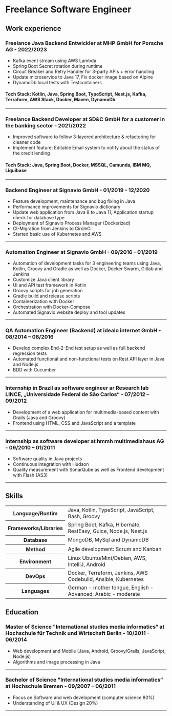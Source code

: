 # Freelance Software Engineer

## Work experience

### Freelance Java Backend Entwickler at MHP GmbH for Porsche AG - 2022/2023
- Kafka event stream using AWS Lambda
- Spring Boot Secret rotation during runtime
- Circuit Breaker and Retry Handler for 3-party APIs + error handling
- Update microservice to Java 17, Fix docker image based on Alpine
- DynamoDb local tests with Testcontainers

#### Tech Stack: Kotlin, Java, Spring Boot, TypeScript, Nest.js, Kafka, Terraform, AWS Stack, Docker, Maven, DynamoDb

***

### Freelance Backend Developer at SD&C GmbH for a customer in the banking sector - 2021/2022
- Improved software to follow 3-layered architecture & refactoring for cleaner code
- Implement feature: Editable Email system to notify about the status of the credit lending

#### Tech Stack: Java, Spring Boot, Docker, MSSQL, Camunda, IBM MQ, Liquibase

***

### Backend Engineer at Signavio GmbH - 01/2019 - 12/2020
- Feature development, maintenance and bug fixing in Java
- Performance improvements for Signavio dictionary
- Update web application from Java 8 to Java 11, Application startup check for database type
- Deployment of Signavio Process Manager (Dockerized)
- CI-Migration from Jenkins to CircleCi 
- Started basic use of Kubernetes and AWS

***

### Automation Engineer at Signavio GmbH - 09/2016 - 01/2019
- Automation of development tasks for 3 engineering teams using Java, Kotlin, Groovy and Gradle as well as Docker, Docker
  Swarm, Gitlab and Jenkins
- Customize Java client library
- UI and API test framework in Kotlin
- Groovy scripts for job generation
- Gradle build and release scripts
- Containerization with Docker
- Orchestration with Docker-Compose
- Automated Signavio website deploy and tool updates

***

### QA Automation Engineer (Backend) at idealo internet GmbH - 08/2014 – 08/2016
- Develop complex End-2-End test setup as well as full backend regression tests
- Automated functional and non-functional tests on Rest API layer in Java and Node.js 
- BDD with Cucumber

***

### Internship in Brazil as software engineer ar Research lab LINCE, „Universidade Federal de São Carlos“ - 07/2012 – 09/2012
- Development of a web application for multimedia-based content with Grails (Java and Groovy)
- Frontend using HTML, CSS and JavaScript and a template

***

### Internship as software developer at hmmh multimediahaus AG - 09/2010 – 01/2011
 - Software quality in Java projects
 - Continuous integration with Hudson
 - Quality measurement with SonarQube as well as Frontend development with Flash (AS3)

***

## Skills

<table>
  <tr>
    <th>Language/Runtim</th>
    <td>Java, Kotlin, TypeScript, JavaScript, Bash, Groovy</td>
  </tr>
  <tr>
    <th>Frameworks/Libraries</th>
    <td>Spring Boot, Kafka, Hibernate, RestEasy, Guice, Node.js, Nest.js</td>
  </tr>
  <tr>
    <th>Database</th>
    <td>MongoDB, MySql and DynamoDB </td>
  </tr>
  <tr>
    <th>Method</th>
    <td>Agile development: Scrum and Kanban</td>
  </tr>
  <tr>
    <th>Environment</th>
    <td>Linux Ubuntu/Mint/Debian, AWS, IntelliJ, Android</td>
  </tr>
  <tr>
    <th>DevOps</th>
    <td>Docker, Terraform, Jenkins, AWS Codebuild, Ansible, Kubernetes </td>
  </tr>
  <tr>
    <th>Languages</th>
    <td>German - mother tongue, English - Advanced, Arabic - moderate</td>
  </tr>
</table>

## Education

### Master of Science "International studies media informatics“ at Hochschule für Technik und Wirtschaft Berlin - 10/2011 - 06/2014
- Web development and Mobile (Java, Android, Groovy/Grails, JavaScript, Node.js)
- Algorithms and image processing in Java

***

### Bachelor of Science "International studies media informatics“ at Hochschule Bremen - 09/2007 – 06/2011
- Focus on Software and web development (computer science 80%)
- Understanding of UI & UX (Design 20%)

***
